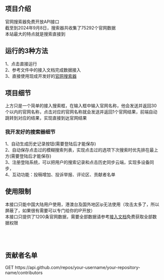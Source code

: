 <h2>项目介绍</h2>
官网搜索器免费开放API接口<br>
截至到2024年9月8日，搜索器共收集了75292个官网数据<br>
本站最大的特点就是搜索直接到<br>
<h2>运行的3种方法</h2>
1、点击直接运行<br>
2、参考文件中的接入文档完成数据接入<br>
3、直接使用现成开发好的<a href="https://gwssq.com/">官网搜索器</a><br>
<h2>项目细节</h2>
上方只是一个简单的接入搜索框，在输入框中输入官网名称，他会发送并返回30个以内的官网名称，点击对应的官网名称就会发送并返回1个官网结果，前端自动跳转到对应的结果，实现直接到达官网结果<br>
<h3>我开发好的搜索器细节</h3>
1、自动生成历史记录按钮(需要登陆后才能保存)<br>
2、自动保存点击过的模糊搜索列表，实现点击过的选项下次搜索时优先排在最上方(需要登陆后才能保存)<br>
3、注册登陆系统，可以把用户的搜索记录和点击历史同步云端，实现多设备同步，<br>
4、互动功能：投稿增加、投诉举报、评论区、贡献者名单<br>
<h2>使用限制</h2>
本接口只能中国大陆用户使用，港澳台及国外地区ip无法使用（攻击太多了，所以屏蔽了，如果很有需要可以专门给你的IP开放）<br>
本接口只提供了1200条官网数据，需要全部数据请参考<a href="https://gwssq.com/DHLhtml/api/api.html">接入文档</a>免费获取全部数据权限
<br><br><br><br>
<h2>贡献者名单</h2>
GET https://api.github.com/repos/your-username/your-repository-name/contributors
